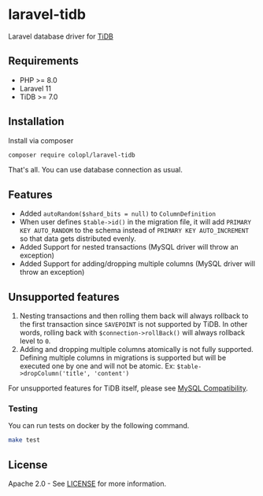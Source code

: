 laravel-tidb
================

Laravel database driver for [TiDB](https://github.com/pingcap/tidb)

## Requirements

- PHP >= 8.0
- Laravel 11
- TiDB >= 7.0

## Installation

Install via composer

```sh
composer require colopl/laravel-tidb
```

That's all. You can use database connection as usual.


## Features

- Added `autoRandom($shard_bits = null)` to `ColumnDefinition`
- When user defines `$table->id()` in the migration file, it will add `PRIMARY KEY AUTO_RANDOM` to the schema instead of `PRIMARY KEY AUTO_INCREMENT` so that data gets distributed evenly.
- Added Support for nested transactions (MySQL driver will throw an exception)
- Added Support for adding/dropping multiple columns (MySQL driver will throw an exception)

## Unsupported features

1. Nesting transactions and then rolling them back will always rollback to the first transaction since `SAVEPOINT` is not supported by TiDB. In other words, rolling back with `$connection->rollBack()` will always rollback level to `0`.
2. Adding and dropping multiple columns atomically is not fully supported. Defining multiple columns in migrations is supported but will be executed one by one and will not be atomic. Ex: `$table->dropColumn('title', 'content')`


For unsupported features for TiDB itself, please see [MySQL Compatibility](https://docs.pingcap.com/tidb/stable/mysql-compatibility).


### Testing
You can run tests on docker by the following command.

```sh
make test
```


## License
Apache 2.0 - See [LICENSE](./LICENSE) for more information.
